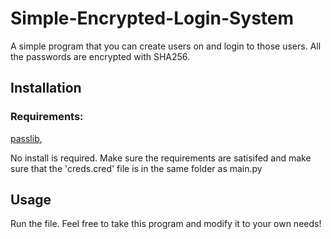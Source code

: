 
# Simple-Encrypted-Login-System
A simple program that you can create users on and login to those users. All the passwords are encrypted with SHA256.
## Installation
### Requirements:
[passlib](https://pypi.python.org/pypi/passlib), 

No install is required. Make sure the requirements are satisifed and make sure that the 'creds.cred' file is in the same folder as main.py
## Usage
Run the file.
Feel free to take this program and modify it to your own needs!
